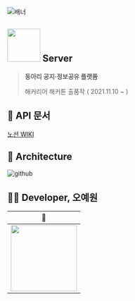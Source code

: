 ![배너](https://user-images.githubusercontent.com/49540564/141690776-75bca6ec-d802-4aed-98f0-ec30ca441042.png)


## <img src="https://user-images.githubusercontent.com/63635886/143657533-509704cd-7761-49cd-9ee6-20e53dbe03f0.png" width="75px"/>  Server
> **동아리 공지·정보공유 플랫폼**
> 
> 해커리어 해커톤 출품작 ( 2021.11.10 ~ )

## 🔰 API 문서
[노션 WIKI](https://pool-crafter-df0.notion.site/API-17decabb104345a0a4b84c25eadedba0)
## 🔰 Architecture
![github](https://user-images.githubusercontent.com/63635886/143657210-45e82c6b-cd59-4caa-9095-9df3224bc205.png)

## 🤹‍♀️ Developer, 오예원
|🧡|
|:---:|
|<img src="https://user-images.githubusercontent.com/63635886/143658117-52dde376-23d7-4439-a06b-0bcce946591e.png" width="150px" />|
